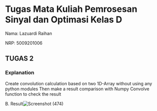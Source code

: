 # Tugas Mata Kuliah Pemrosesan Sinyal dan Optimasi Kelas D
Nama: Lazuardi Raihan

NRP: 5009201006

## TUGAS 2
### Explanation

Create convolution calculation based on two 1D-Array without using any python modules
Then make a result comparison with Numpy Convolve function to check the result

B. Result![Screenshot (474)](https://github.com/lazuraihan/tugas-sinyal/assets/105598568/5835ecd5-c6f5-4ecf-8968-6db280047b99)


